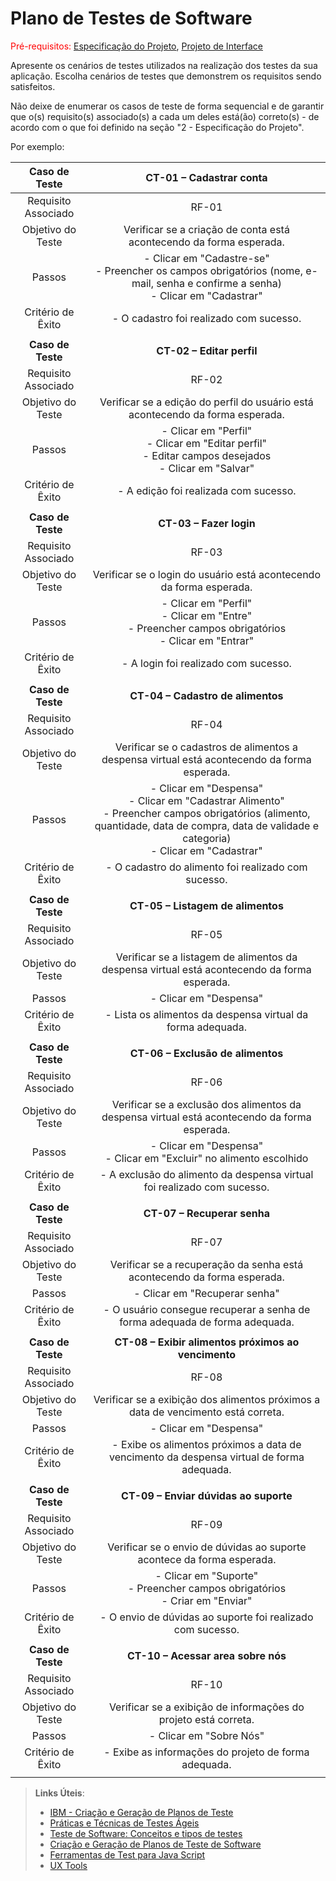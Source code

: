 # Plano de Testes de Software

<span style="color:red">Pré-requisitos: <a href="2-Especificação do Projeto.md"> Especificação do Projeto</a></span>, <a href="3-Projeto de Interface.md"> Projeto de Interface</a>

Apresente os cenários de testes utilizados na realização dos testes da sua aplicação. Escolha cenários de testes que demonstrem os requisitos sendo satisfeitos.

Não deixe de enumerar os casos de teste de forma sequencial e de garantir que o(s) requisito(s) associado(s) a cada um deles está(ão) correto(s) - de acordo com o que foi definido na seção "2 - Especificação do Projeto". 

Por exemplo:
 
| **Caso de Teste** 	| **CT-01 – Cadastrar conta** 	|
|:---:	|:---:	|
|	Requisito Associado 	| RF-01 |
| Objetivo do Teste 	| Verificar se a criação de conta está acontecendo da forma esperada. |
| Passos 	| - Clicar em "Cadastre-se" <br> - Preencher os campos obrigatórios (nome, e-mail, senha e confirme a senha) <br> - Clicar em "Cadastrar" |
|Critério de Êxito | - O cadastro foi realizado com sucesso. |
|  	|  	|
| **Caso de Teste** 	| **CT-02 – Editar perfil** 	|
|	Requisito Associado 	| RF-02 |
| Objetivo do Teste 	| Verificar se a edição do perfil do usuário está acontecendo da forma esperada. |
| Passos 	| - Clicar em "Perfil" <br> - Clicar em "Editar perfil" <br> - Editar campos desejados <br> - Clicar em "Salvar" |
|Critério de Êxito | - A edição foi realizada com sucesso. |
|  	|  	|
| **Caso de Teste** 	| **CT-03 – Fazer login** 	|
|	Requisito Associado 	| RF-03 |
| Objetivo do Teste 	| Verificar se o login do usuário está acontecendo da forma esperada. |
| Passos 	| - Clicar em "Perfil" <br> - Clicar em "Entre" <br> - Preencher campos obrigatórios <br> - Clicar em "Entrar" |
|Critério de Êxito | - A login foi realizado com sucesso. |
|  	|  	|
| **Caso de Teste** 	| **CT-04 – Cadastro de alimentos** 	|
|	Requisito Associado 	| RF-04 |
| Objetivo do Teste 	| Verificar se o cadastros de alimentos a despensa virtual está acontecendo da forma esperada. |
| Passos 	| - Clicar em "Despensa" <br> - Clicar em "Cadastrar Alimento" <br> - Preencher campos obrigatórios (alimento, quantidade, data de compra, data de validade e categoria) <br> - Clicar em "Cadastrar" |
|Critério de Êxito | - O cadastro do alimento foi realizado com sucesso. |
|  	|  	|
| **Caso de Teste** 	| **CT-05 – Listagem de alimentos** 	|
|	Requisito Associado 	| RF-05 |
| Objetivo do Teste 	| Verificar se a listagem de alimentos da despensa virtual está acontecendo da forma esperada. |
| Passos 	| - Clicar em "Despensa" <br> |
|Critério de Êxito | - Lista os alimentos da despensa virtual da forma adequada. |
|  	|  	|
| **Caso de Teste** 	| **CT-06 – Exclusão de alimentos** 	|
|	Requisito Associado 	| RF-06 |
| Objetivo do Teste 	| Verificar se a exclusão dos alimentos da despensa virtual está acontecendo da forma esperada. |
| Passos 	| - Clicar em "Despensa" <br> - Clicar em "Excluir" no alimento escolhido <br> |
|Critério de Êxito | - A exclusão do alimento da despensa virtual foi realizado com sucesso. |
|  	|  	|
| **Caso de Teste** 	| **CT-07 – Recuperar senha** 	|
|	Requisito Associado 	| RF-07 |
| Objetivo do Teste 	| Verificar se a recuperação da senha está acontecendo da forma esperada. |
| Passos 	| - Clicar em "Recuperar senha" <br> |
|Critério de Êxito | - O usuário consegue recuperar a senha de forma adequada de forma adequada. |
|  	|  	|
| **Caso de Teste** 	| **CT-08 – Exibir alimentos próximos ao vencimento** 	|
|	Requisito Associado 	| RF-08 |
| Objetivo do Teste 	| Verificar se a exibição dos alimentos próximos a data de vencimento está correta. |
| Passos 	| - Clicar em "Despensa" <br> |
|Critério de Êxito | - Exibe os alimentos próximos a data de vencimento da despensa virtual de forma adequada. |
|  	|  	|
| **Caso de Teste** 	| **CT-09 – Enviar dúvidas ao suporte** 	|
|	Requisito Associado 	| RF-09 |
| Objetivo do Teste 	| Verificar se o envio de dúvidas ao suporte acontece da forma esperada. |
| Passos 	| - Clicar em "Suporte" <br> - Preencher campos obrigatórios <br> - Criar em "Enviar" <br> |
|Critério de Êxito | - O envio de dúvidas ao suporte foi realizado com sucesso. |
|  	|  	|
| **Caso de Teste** 	| **CT-10 – Acessar area sobre nós** 	|
|	Requisito Associado 	| RF-10 |
| Objetivo do Teste 	| Verificar se a exibição de informações do projeto está correta. |
| Passos 	| - Clicar em "Sobre Nós" <br> |
|Critério de Êxito | - Exibe as informações do projeto de forma adequada. |
|  	|  	|
 
> **Links Úteis**:
> - [IBM - Criação e Geração de Planos de Teste](https://www.ibm.com/developerworks/br/local/rational/criacao_geracao_planos_testes_software/index.html)
> - [Práticas e Técnicas de Testes Ágeis](http://assiste.serpro.gov.br/serproagil/Apresenta/slides.pdf)
> -  [Teste de Software: Conceitos e tipos de testes](https://blog.onedaytesting.com.br/teste-de-software/)
> - [Criação e Geração de Planos de Teste de Software](https://www.ibm.com/developerworks/br/local/rational/criacao_geracao_planos_testes_software/index.html)
> - [Ferramentas de Test para Java Script](https://geekflare.com/javascript-unit-testing/)
> - [UX Tools](https://uxdesign.cc/ux-user-research-and-user-testing-tools-2d339d379dc7)
